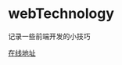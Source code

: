 # webTechnology
记录一些前端开发的小技巧


<a  target="_blank" href="https://lyyleyuanyuan.github.io/webTechnology/">在线地址</a>
